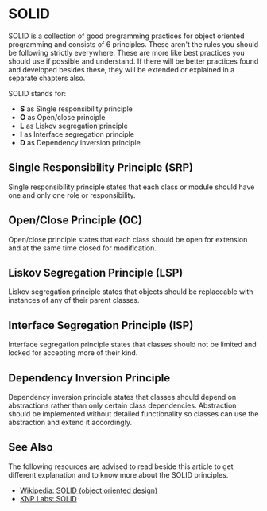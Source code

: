 # SOLID

SOLID is a collection of good programming practices for object oriented programming
and consists of 6 principles. These aren't the rules you should be following
strictly everywhere. These are more like best practices you should use if possible
and understand. If there will be better practices found and developed besides
these, they will be extended or explained in a separate chapters also.

SOLID stands for:

* **S** as Single responsibility principle
* **O** as Open/close principle
* **L** as Liskov segregation principle
* **I** as Interface segregation principle
* **D** as Dependency inversion principle

## Single Responsibility Principle (SRP)

Single responsibility principle states that each class or module should have
one and only one role or responsibility.

## Open/Close Principle (OC)

Open/close principle states that each class should be open for extension and at
the same time closed for modification.

## Liskov Segregation Principle (LSP)

Liskov segregation principle states that objects should be replaceable with instances
of any of their parent classes.

## Interface Segregation Principle (ISP)

Interface segregation principle states that classes should not be limited and
locked for accepting more of their kind.

## Dependency Inversion Principle

Dependency inversion principle states that classes should depend on abstractions
rather than only certain class dependencies. Abstraction should be implemented
without detailed functionality so classes can use the abstraction and extend it
accordingly.

## See Also

The following resources are advised to read beside this article to get different
explanation and to know more about the SOLID principles.

* [Wikipedia: SOLID (object oriented design)](https://en.wikipedia.org/wiki/SOLID_(object-oriented_design))
* [KNP Labs: SOLID](http://knplabs.com/fr/blog/back-to-basics-solid-single-responsiblity-principle-srp)
